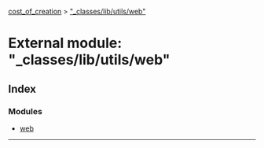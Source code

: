 [cost_of_creation](../README.md) > ["_classes/lib/utils/web"](../modules/__classes_lib_utils_web_.md)



# External module: "_classes/lib/utils/web"

## Index

### Modules

* [web](__classes_lib_utils_web_.web.md)



---
